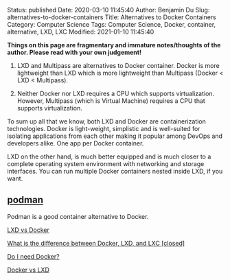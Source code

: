 Status: published
Date: 2020-03-10 11:45:40
Author: Benjamin Du
Slug: alternatives-to-docker-containers
Title: Alternatives to Docker Containers
Category: Computer Science
Tags: Computer Science, Docker, container, alternative, LXD, LXC
Modified: 2021-01-10 11:45:40

**Things on this page are fragmentary and immature notes/thoughts of the author. Please read with your own judgement!**


1. LXD and Multipass are alternatives to Docker container.
    Docker is more lightweight than LXD 
    which is more lightweight than Multipass (Docker < LXD < Multipass).


2. Neither Docker nor LXD requires a CPU which supports virtualization. 
    However, 
    Multipass (which is Virtual Machine) requires a CPU that supports virtualization.



To sum up all that we know, both LXD and Docker are containerization technologies. Docker is light-weight, simplistic and is well-suited for isolating applications from each other making it popular among DevOps and developers alike. One app per Docker container.

LXD on the other hand, is much better equipped and is much closer to a complete operating system environment with networking and storage interfaces. You can run multiple Docker containers nested inside LXD, if you want.

## [podman](http://www.legendu.net/misc/blog/tips-on-podman)

Podman is a good container alternative to Docker.


[LXD vs Docker](https://linuxhint.com/lxd-vs-docker/)

[What is the difference between Docker, LXD, and LXC [closed]](https://unix.stackexchange.com/questions/254956/what-is-the-difference-between-docker-lxd-and-lxc)

[Do I need Docker?](https://discuss.linuxcontainers.org/t/do-i-need-docker/605)

[Docker vs LXD](https://www.reddit.com/r/selfhosted/comments/b50h9t/docker_vs_lxd/)